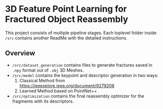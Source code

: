 # 3D Feature Point Learning for Fractured Object Reassembly

This project consists of multiple pipeline stages. Each toplevel folder inside `/src` contains another ReadMe with the detailed instructions.

## Overview

- `/src/dataset_generation` contains files to generate fractures saved in `.npy` format out of `.obj` 3D Meshes.
- `/src/model` contains the keypoint and descriptor generation in two ways:
    1. Classical Method from https://ieeexplore.ieee.org/document/9279208
    2. Learned Method based on PointNet++
- `/src/optimization` contains the final reassembly optimizer for the fragments with its descriptors. 